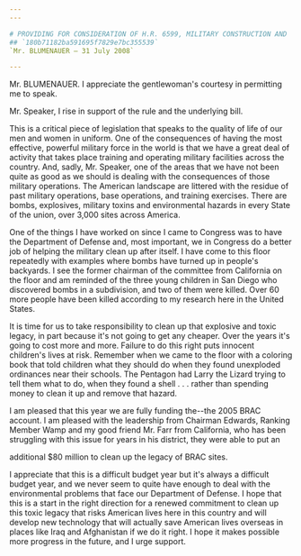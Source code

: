 ```yaml
---
---

# PROVIDING FOR CONSIDERATION OF H.R. 6599, MILITARY CONSTRUCTION AND  VETERANS AFFAIRS APPROPRIATIONS ACT, 2009
## `180b71182ba591695f7829e7bc355539`
`Mr. BLUMENAUER — 31 July 2008`

---
```



Mr. BLUMENAUER. I appreciate the gentlewoman's courtesy in permitting 
me to speak.

Mr. Speaker, I rise in support of the rule and the underlying bill.

This is a critical piece of legislation that speaks to the quality of 
life of our men and women in uniform. One of the consequences of having 
the most effective, powerful military force in the world is that we 
have a great deal of activity that takes place training and operating 
military facilities across the country. And, sadly, Mr. Speaker, one of 
the areas that we have not been quite as good as we should is dealing 
with the consequences of those military operations. The American 
landscape are littered with the residue of past military operations, 
base operations, and training exercises. There are bombs, explosives, 
military toxins and environmental hazards in every State of the union, 
over 3,000 sites across America.

One of the things I have worked on since I came to Congress was to 
have the Department of Defense and, most important, we in Congress do a 
better job of helping the military clean up after itself. I have come 
to this floor repeatedly with examples where bombs have turned up in 
people's backyards. I see the former chairman of the committee from 
California on the floor and am reminded of the three young children in 
San Diego who discovered bombs in a subdivision, and two of them were 
killed. Over 60 more people have been killed according to my research 
here in the United States.

It is time for us to take responsibility to clean up that explosive 
and toxic legacy, in part because it's not going to get any cheaper. 
Over the years it's going to cost more and more. Failure to do this 
right puts innocent children's lives at risk. Remember when we came to 
the floor with a coloring book that told children what they should do 
when they found unexploded ordinances near their schools. The Pentagon 
had Larry the Lizard trying to tell them what to do, when they found a 
shell . . . rather than spending money to clean it up and remove that 
hazard.

I am pleased that this year we are fully funding the--the 2005 BRAC 
account. I am pleased with the leadership from Chairman Edwards, 
Ranking Member Wamp and my good friend Mr. Farr from California, who 
has been struggling with this issue for years in his district, they 
were able to put an


additional $80 million to clean up the legacy of BRAC sites.

I appreciate that this is a difficult budget year but it's always a 
difficult budget year, and we never seem to quite have enough to deal 
with the environmental problems that face our Department of Defense. I 
hope that this is a start in the right direction for a renewed 
commitment to clean up this toxic legacy that risks American lives here 
in this country and will develop new technology that will actually save 
American lives overseas in places like Iraq and Afghanistan if we do it 
right. I hope it makes possible more progress in the future, and I urge 
support.